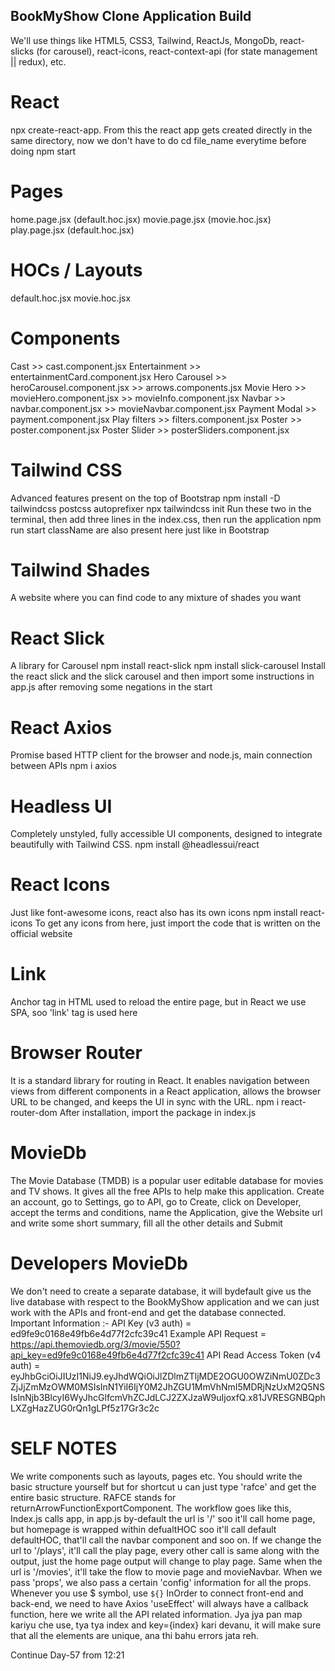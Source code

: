 ## BookMyShow Clone Application Build

We'll use things like HTML5, CSS3, Tailwind, ReactJs, MongoDb, react-slicks (for carousel), react-icons, react-context-api (for state management || redux), etc.

# React
npx create-react-app.
From this the react app gets created directly in the same directory, now we don't have to do cd file_name everytime before doing npm start

# Pages
home.page.jsx (default.hoc.jsx)
movie.page.jsx (movie.hoc.jsx)
play.page.jsx (default.hoc.jsx)

# HOCs / Layouts
default.hoc.jsx
movie.hoc.jsx

# Components
Cast >> cast.component.jsx
Entertainment       >>  entertainmentCard.component.jsx
Hero Carousel       >>  heroCarousel.component.jsx
                    >>  arrows.components.jsx
Movie Hero          >>  movieHero.component.jsx
                    >>  movieInfo.component.jsx
Navbar              >>  navbar.component.jsx
                    >>  movieNavbar.component.jsx
Payment Modal       >>  payment.component.jsx
Play filters        >>  filters.component.jsx
Poster              >>  poster.component.jsx
Poster Slider       >>  posterSliders.component.jsx

# Tailwind CSS
Advanced features present on the top of Bootstrap
npm install -D tailwindcss postcss autoprefixer
npx tailwindcss init
Run these two in the terminal, then add three lines in the index.css, then run the application
npm run start
className are also present here just like in Bootstrap

# Tailwind Shades
A website where you can find code to any mixture of shades you want

# React Slick
A library for Carousel
npm install react-slick
npm install slick-carousel
Install the react slick and the slick carousel and then import some instructions in app.js after removing some negations in the start

# React Axios
Promise based HTTP client for the browser and node.js, main connection between APIs
npm i axios

# Headless UI
Completely unstyled, fully accessible UI components, designed to integrate beautifully with Tailwind CSS.
npm install @headlessui/react

# React Icons
Just like font-awesome icons, react also has its own icons
npm install react-icons
To get any icons from here, just import the code that is written on the official website

# Link
Anchor tag in HTML used to reload the entire page, but in React we use SPA, soo 'link' tag is used here

# Browser Router
It is a standard library for routing in React.
It enables navigation between views from different components in a React application, allows the browser URL to be changed, and keeps the UI in sync with the URL.
npm i react-router-dom
After installation, import the package in index.js

# MovieDb
The Movie Database (TMDB) is a popular user editable database for movies and TV shows.
It gives all the free APIs to help make this application.
Create an account, go to Settings, go to API, go to Create, click on Developer, accept the terms and conditions, name the Application, give the Website url and write some short summary, fill all the other details and Submit

# Developers MovieDb
We don't need to create a separate database, it will bydefault give us the live database with respect to the BookMyShow application and we can just work with the APIs and front-end and get the database connected.
Important Information :-
API Key (v3 auth) = ed9fe9c0168e49fb6e4d77f2cfc39c41
Example API Request = https://api.themoviedb.org/3/movie/550?api_key=ed9fe9c0168e49fb6e4d77f2cfc39c41
API Read Access Token (v4 auth) = eyJhbGciOiJIUzI1NiJ9.eyJhdWQiOiJlZDlmZTljMDE2OGU0OWZiNmU0ZDc3ZjJjZmMzOWM0MSIsInN1YiI6IjY0M2JhZGU1MmVhNmI5MDRjNzUxM2Q5NSIsInNjb3BlcyI6WyJhcGlfcmVhZCJdLCJ2ZXJzaW9uIjoxfQ.x81JVRESGNBQphLXZgHazZUG0rQn1gLPf5z17Gr3c2c

# SELF NOTES
We write components such as layouts, pages etc. You should write the basic structure yourself but for shortcut u can just type 'rafce' and get the entire basic structure.
RAFCE stands for returnArrowFunctionExportComponent.
The workflow goes like this, Index.js calls app, in app.js by-default the url is '/' soo it'll call home page, but homepage is wrapped within defualtHOC soo it'll call default defaultHOC, that'll call the navbar component and soo on.
If we change the url to '/plays', it'll call the play page, every other call is same along with the output, just the home page output will change to play page.
Same when the url is '/movies', it'll take the flow to movie page and movieNavbar.
When we pass 'props', we also pass a certain 'config' information for all the props.
Whenever you use $ symbol, use `${}`
InOrder to connect front-end and back-end, we need to have Axios
'useEffect' will always have a callback function, here we write all the API related information.
Jya jya pan map kariyu che use, tya tya index and key={index} kari devanu, it will make sure that all the elements are unique, ana thi bahu errors jata reh.

Continue Day-57 from 12:21